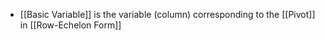  - [[Basic Variable]] is the variable (column) corresponding to the [[Pivot]] in [[Row-Echelon Form]]